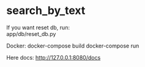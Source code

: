 # search_by_text 
If you want reset db, run:  
app/db/reset_db.py 

Docker: 
docker-compose build 
docker-compose run 
 
Here docs: 
http://127.0.0.1:8080/docs 